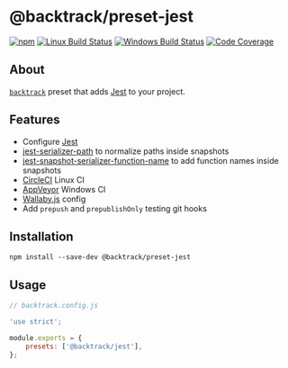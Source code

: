 # @backtrack/preset-jest

[![npm](https://img.shields.io/npm/v/@backtrack/preset-jest.svg?label=npm%20version)](https://www.npmjs.com/package/@backtrack/preset-jest)
[![Linux Build Status](https://img.shields.io/circleci/project/github/chrisblossom/backtrack-preset-jest/master.svg?label=linux%20build)](https://circleci.com/gh/chrisblossom/backtrack-preset-jest/tree/master)
[![Windows Build Status](https://img.shields.io/appveyor/ci/chrisblossom/backtrack-preset-jest/master.svg?label=windows%20build)](https://ci.appveyor.com/project/chrisblossom/backtrack-preset-jest/branch/master)
[![Code Coverage](https://img.shields.io/coveralls/github/chrisblossom/backtrack-preset-jest/master.svg)](https://coveralls.io/github/chrisblossom/backtrack-preset-jest?branch=master)

## About

[`backtrack`](https://github.com/chrisblossom/backtrack) preset that adds [Jest](https://facebook.github.io/jest/) to your project.

## Features

*   Configure [Jest](https://facebook.github.io/jest/)
*   [jest-serializer-path](https://github.com/tribou/jest-serializer-path/) to normalize paths inside snapshots
*   [jest-snapshot-serializer-function-name](https://github.com/suchipi/jest-snapshot-serializer-function-name) to add function names inside snapshots
*   [CircleCI](https://circleci.com/) Linux CI
*   [AppVeyor](https://www.appveyor.com/) Windows CI
*   [Wallaby.js](https://wallabyjs.com/) config
*   Add `prepush` and `prepublishOnly` testing git hooks

## Installation

`npm install --save-dev @backtrack/preset-jest`

## Usage

```js
// backtrack.config.js

'use strict';

module.exports = {
    presets: ['@backtrack/jest'],
};
```
